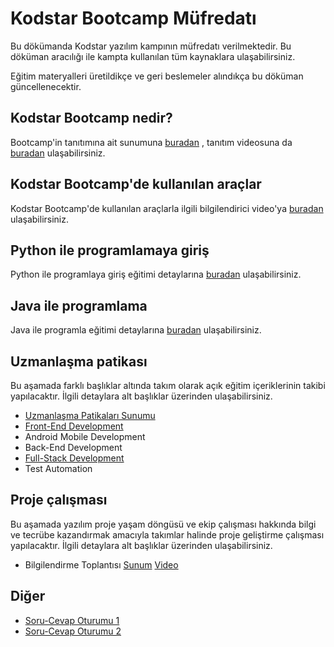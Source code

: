 # Kodstar Bootcamp Müfredatı

Bu dökümanda Kodstar yazılım kampının müfredatı verilmektedir. Bu döküman aracılığı ile kampta kullanılan tüm kaynaklara ulaşabilirsiniz.

Eğitim materyalleri üretildikçe ve geri beslemeler alındıkça bu döküman güncellenecektir.

##  Kodstar Bootcamp nedir?

Bootcamp'in tanıtımına ait sunumuna [buradan](https://drive.google.com/file/d/17J4AfzEQdmU4YUAspsymqfwsUldKuXuK/view?usp=sharing) , tanıtım videosuna da [buradan](https://youtu.be/s-TxiXmJmOQ) ulaşabilirsiniz.

##  Kodstar Bootcamp'de kullanılan araçlar

Kodstar Bootcamp'de kullanılan araçlarla ilgili bilgilendirici video'ya [buradan](https://www.youtube.com/watch?v=-NdRVTDWkQo) ulaşabilirsiniz.

##  Python ile programlamaya giriş

Python ile programlaya giriş eğitimi detaylarına [buradan](python/readme.md) ulaşabilirsiniz.

##  Java ile programlama

Java ile programla eğitimi detaylarına [buradan](java/readme.md) ulaşabilirsiniz.

## Uzmanlaşma patikası

Bu aşamada farklı başlıklar altında takım olarak açık eğitim içeriklerinin takibi yapılacaktır. İlgili detaylara alt başlıklar üzerinden ulaşabilirsiniz.

* [Uzmanlaşma Patikaları Sunumu](https://drive.google.com/file/d/1PbwWSKN2wLUL0IufwXx4JKaWyhBpyGaZ/view?usp=sharing)
* [Front-End Development](front-end/README.md)
* Android Mobile Development
* Back-End Development
* [Full-Stack Development](full-stack/README.md)
* Test Automation

## Proje çalışması

Bu aşamada yazılım proje yaşam döngüsü ve ekip çalışması hakkında bilgi ve tecrübe kazandırmak amacıyla takımlar halinde proje geliştirme çalışması yapılacaktır. İlgili detaylara alt başlıklar üzerinden ulaşabilirsiniz.

* Bilgilendirme Toplantısı [Sunum](https://drive.google.com/file/d/16dBrWIved9W-kmPscxMtaoxA_DApodbd/view?usp=sharing) [Video](https://youtu.be/KmhZ_X-rJW4)

## Diğer

* [Soru-Cevap Oturumu 1](https://youtu.be/pbVVS8OBE0c)
* [Soru-Cevap Oturumu 2](https://youtu.be/ncZBWqblWsw)
